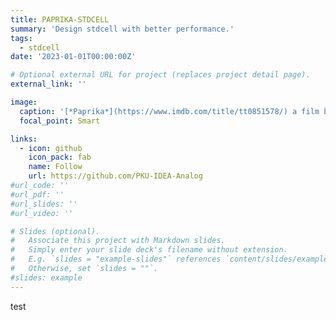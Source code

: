 ```yaml
---
title: PAPRIKA-STDCELL
summary: 'Design stdcell with better performance.'
tags:
  - stdcell 
date: '2023-01-01T00:00:00Z'

# Optional external URL for project (replaces project detail page).
external_link: ''

image:
  caption: '[*Paprika*](https://www.imdb.com/title/tt0851578/) a film by Satoshi Kon'
  focal_point: Smart

links:
  - icon: github
    icon_pack: fab
    name: Follow
    url: https://github.com/PKU-IDEA-Analog
#url_code: ''
#url_pdf: ''
#url_slides: ''
#url_video: ''

# Slides (optional).
#   Associate this project with Markdown slides.
#   Simply enter your slide deck's filename without extension.
#   E.g. `slides = "example-slides"` references `content/slides/example-slides.md`.
#   Otherwise, set `slides = ""`.
#slides: example
---
```


test
